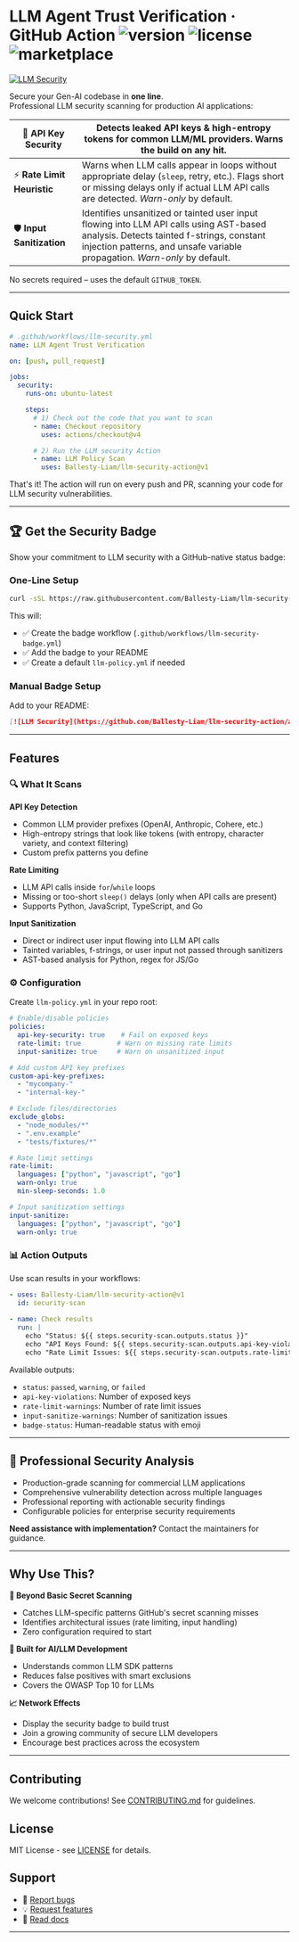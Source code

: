 # LLM Agent Trust Verification · GitHub Action ![version](https://img.shields.io/github/v/tag/Ballesty-Liam/llm-security-action?label=version) ![license](https://img.shields.io/github/license/Ballesty-Liam/llm-security-action) ![marketplace](https://img.shields.io/badge/GH_Marketplace-View-blue)

[![LLM Security](https://github.com/Ballesty-Liam/llm-security-action/actions/workflows/llm-security-badge.yml/badge.svg)](https://github.com/Ballesty-Liam/llm-security-action/actions/workflows/llm-security-badge.yml)

Secure your Gen-AI codebase in **one line**.  
Professional LLM security scanning for production AI applications:

| 🔐 **API Key Security** | Detects leaked API keys & high-entropy tokens for common LLM/ML providers. Warns the build on any hit.                                                                                                           |
|-------------------------|------------------------------------------------------------------------------------------------------------------------------------------------------------------------------------------------------------------|
| ⚡ **Rate Limit Heuristic** | Warns when LLM calls appear in loops without appropriate delay (`sleep`, retry, etc.). Flags short or missing delays only if actual LLM API calls are detected. _Warn-only_ by default.                          |
| 🛡️ **Input Sanitization** | Identifies unsanitized or tainted user input flowing into LLM API calls using AST-based analysis. Detects tainted f-strings, constant injection patterns, and unsafe variable propagation. _Warn-only_ by default. |

No secrets required – uses the default `GITHUB_TOKEN`.

---

## Quick Start

```yaml
# .github/workflows/llm-security.yml
name: LLM Agent Trust Verification

on: [push, pull_request]

jobs:
  security:
    runs-on: ubuntu-latest

    steps:
      # 1) Check out the code that you want to scan
      - name: Checkout repository
        uses: actions/checkout@v4

      # 2) Run the LLM security Action
      - name: LLM Policy Scan
        uses: Ballesty-Liam/llm-security-action@v1
```

That's it! The action will run on every push and PR, scanning your code for LLM security vulnerabilities.

---

## 🏆 Get the Security Badge

Show your commitment to LLM security with a GitHub-native status badge:

### One-Line Setup

```bash
curl -sSL https://raw.githubusercontent.com/Ballesty-Liam/llm-security-action/main/scripts/setup-badge.sh | bash
```

This will:
- ✅ Create the badge workflow (`.github/workflows/llm-security-badge.yml`)
- ✅ Add the badge to your README
- ✅ Create a default `llm-policy.yml` if needed

### Manual Badge Setup

Add to your README:
```markdown
[![LLM Security](https://github.com/Ballesty-Liam/llm-security-action/actions/workflows/llm-security-badge.yml/badge.svg)](https://github.com/Ballesty-Liam/llm-security-action/actions/workflows/llm-security-badge.yml)
```

---

## Features

### 🔍 What It Scans

**API Key Detection**
- Common LLM provider prefixes (OpenAI, Anthropic, Cohere, etc.)
- High-entropy strings that look like tokens (with entropy, character variety, and context filtering)
- Custom prefix patterns you define

**Rate Limiting**
- LLM API calls inside `for`/`while` loops
- Missing or too-short `sleep()` delays (only when API calls are present)
- Supports Python, JavaScript, TypeScript, and Go

**Input Sanitization**
- Direct or indirect user input flowing into LLM API calls
- Tainted variables, f-strings, or user input not passed through sanitizers
- AST-based analysis for Python, regex for JS/Go

### ⚙️ Configuration

Create `llm-policy.yml` in your repo root:

```yaml
# Enable/disable policies
policies:
  api-key-security: true    # Fail on exposed keys
  rate-limit: true         # Warn on missing rate limits
  input-sanitize: true     # Warn on unsanitized input

# Add custom API key prefixes
custom-api-key-prefixes: 
  - "mycompany-"
  - "internal-key-"

# Exclude files/directories
exclude_globs:
  - "node_modules/*"
  - ".env.example"
  - "tests/fixtures/*"

# Rate limit settings
rate-limit:
  languages: ["python", "javascript", "go"]
  warn-only: true
  min-sleep-seconds: 1.0

# Input sanitization settings
input-sanitize:
  languages: ["python", "javascript", "go"]
  warn-only: true
```

### 📊 Action Outputs

Use scan results in your workflows:

```yaml
- uses: Ballesty-Liam/llm-security-action@v1
  id: security-scan
  
- name: Check results
  run: |
    echo "Status: ${{ steps.security-scan.outputs.status }}"
    echo "API Keys Found: ${{ steps.security-scan.outputs.api-key-violations }}"
    echo "Rate Limit Issues: ${{ steps.security-scan.outputs.rate-limit-warnings }}"
```

Available outputs:
- `status`: `passed`, `warning`, or `failed`
- `api-key-violations`: Number of exposed keys
- `rate-limit-warnings`: Number of rate limit issues  
- `input-sanitize-warnings`: Number of sanitization issues
- `badge-status`: Human-readable status with emoji

---
## 🏢 Professional Security Analysis
- Production-grade scanning for commercial LLM applications
- Comprehensive vulnerability detection across multiple languages
- Professional reporting with actionable security findings
- Configurable policies for enterprise security requirements

**Need assistance with implementation?** Contact the maintainers for guidance.

---
## Why Use This?

**🚀 Beyond Basic Secret Scanning**
- Catches LLM-specific patterns GitHub's secret scanning misses
- Identifies architectural issues (rate limiting, input handling)
- Zero configuration required to start

**🎯 Built for AI/LLM Development**
- Understands common LLM SDK patterns
- Reduces false positives with smart exclusions
- Covers the OWASP Top 10 for LLMs

**📈 Network Effects**
- Display the security badge to build trust
- Join a growing community of secure LLM developers
- Encourage best practices across the ecosystem

---

## Contributing

We welcome contributions! See [CONTRIBUTING.md](CONTRIBUTING.md) for guidelines.

## License

MIT License - see [LICENSE](LICENSE) for details.

## Support

- 🐛 [Report bugs](https://github.com/Ballesty-Liam/llm-security-action/issues)
- 💡 [Request features](https://github.com/Ballesty-Liam/llm-security-action/issues)
- 📖 [Read docs](https://github.com/Ballesty-Liam/llm-security-action/wiki)

---